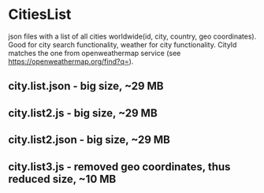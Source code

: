 # CitiesList

json files with a list of all cities worldwide(id, city, country, geo coordinates). Good for city search functionality, weather for city functionality.
CityId matches the one from openweathermap service (see https://openweathermap.org/find?q=).

## city.list.json	  - big size, ~29 MB
## city.list2.js		  - big size, ~29 MB
## city.list2.json		- big size, ~29 MB
## city.list3.js 	  - removed geo coordinates, thus reduced size, ~10 MB